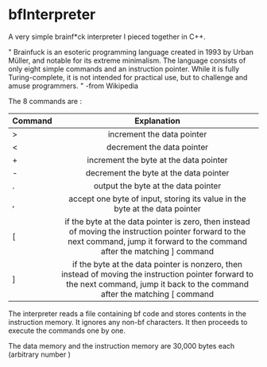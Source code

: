 # bfInterpreter
A very simple brainf\*ck interpreter I pieced together in C++. 

" Brainfuck is an esoteric programming language created in 1993 by Urban Müller, and notable for its extreme minimalism.
The language consists of only eight simple commands and an instruction pointer. While it is fully Turing-complete, it is not intended for practical use, but to challenge and amuse programmers. " -from Wikipedia

The 8 commands are :

| Command        | Explanation           | 
| ------------- |:-------------:| 
| >   |increment the data pointer  | 
| < |    decrement the data pointer   |    
| + | increment the byte at the data pointer     |  
| - |decrement the byte at the data pointer    |    
| . | output the byte at the data pointer      |   
| , | accept one byte of input, storing its value in the byte at the data pointer      |   
| [ | if the byte at the data pointer is zero, then instead of moving the instruction pointer forward to the next command, jump it forward to the command after the matching ] command     |   
| ] |if the byte at the data pointer is nonzero, then instead of moving the instruction pointer forward to the next command, jump it back to the command after the matching [ command      |    



The interpreter reads a file containing bf code and stores contents in the instruction memory. It ignores any non-bf characters.
It then proceeds to execute the commands one by one. 

The data memory and the instruction memory are 30,000 bytes each (arbitrary number )

 
